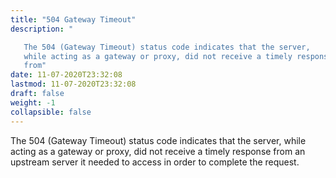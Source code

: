 ```yaml
---
title: "504 Gateway Timeout"
description: "

   The 504 (Gateway Timeout) status code indicates that the server,
   while acting as a gateway or proxy, did not receive a timely response
   from"
date: 11-07-2020T23:32:08
lastmod: 11-07-2020T23:32:08
draft: false
weight: -1
collapsible: false
---
```



   The 504 (Gateway Timeout) status code indicates that the server,
   while acting as a gateway or proxy, did not receive a timely response
   from an upstream server it needed to access in order to complete the
   request.










                                                